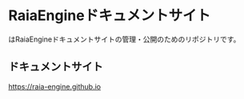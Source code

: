 # RaiaEngineドキュメントサイト

はRaiaEngineドキュメントサイトの管理・公開のためのリポジトリです。

## ドキュメントサイト

https://raia-engine.github.io
